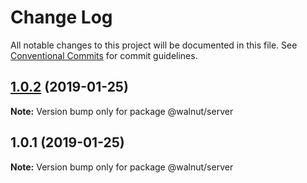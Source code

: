# Change Log

All notable changes to this project will be documented in this file.
See [Conventional Commits](https://conventionalcommits.org) for commit guidelines.

## [1.0.2](https://github.com/enspdf/yarn-lerna-workspaces-example/compare/v1.0.1...v1.0.2) (2019-01-25)

**Note:** Version bump only for package @walnut/server





## 1.0.1 (2019-01-25)

**Note:** Version bump only for package @walnut/server
